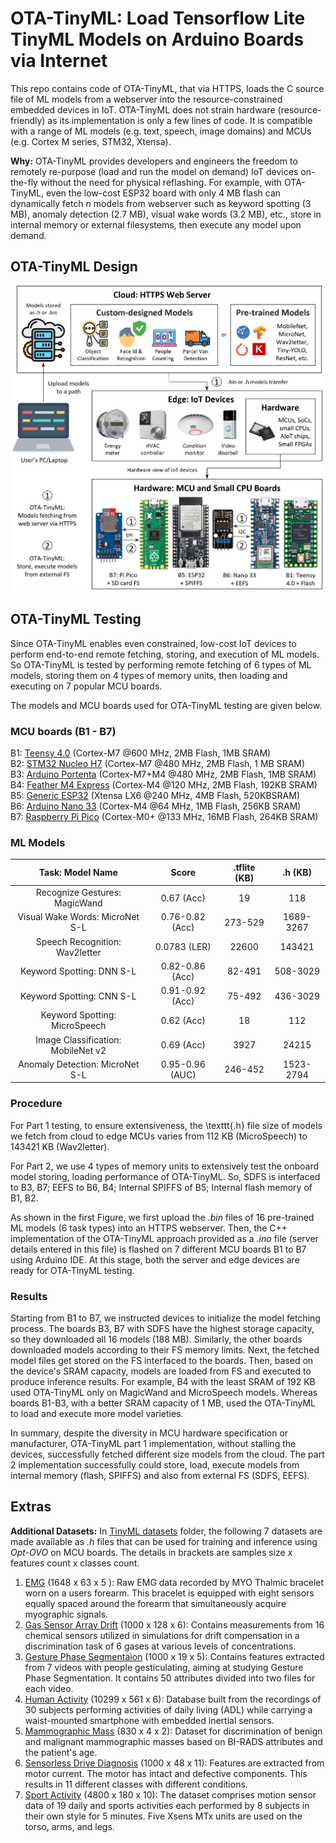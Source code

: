 # OTA-TinyML: Load Tensorflow Lite TinyML Models on Arduino Boards via Internet

This repo contains code of OTA-TinyML, that via HTTPS, loads the C source file of ML models from a webserver into the resource-constrained embedded devices in IoT. OTA-TinyML does not strain hardware (resource-friendly) as its implementation is only a few lines of code. It is compatible with a range of ML models (e.g. text, speech, image domains) and MCUs (e.g. Cortex M series, STM32, Xtensa). 

**Why:** OTA-TinyML provides developers and engineers the freedom to remotely re-purpose (load and run the model on demand) IoT devices on-the-fly without the need for physical reflashing. For example, with OTA-TinyML, even the low-cost ESP32 board with only 4 MB flash can dynamically fetch *n* models from webserver such as keyword spotting (3 MB), anomaly detection (2.7 MB), visual wake words (3.2 MB), etc., store in internal memory or external filesystems, then execute any model upon demand.

## OTA-TinyML Design

![alt text](https://github.com/bharathsudharsan/OTA-TinyML/blob/main/OTA-TinyML.png)

## OTA-TinyML Testing

Since OTA-TinyML enables even constrained, low-cost IoT devices to perform end-to-end remote fetching, storing, and execution of ML models. So OTA-TinyML is tested by performing remote fetching of 6 types of ML models, storing them on 4 types of memory units, then loading and executing on 7 popular MCU boards. 

The models and MCU boards used for OTA-TinyML testing are given below.

### MCU boards (B1 - B7)

B1: [Teensy 4.0](https://www.pjrc.com/teensy/) (Cortex-M7 @600 MHz, 2MB Flash, 1MB SRAM) <br/>
B2: [STM32 Nucleo H7](https://www.st.com/en/evaluation-tools/nucleo-h743zi.html) (Cortex-M7 @480 MHz, 2MB Flash, 1 MB SRAM) <br/>
B3: [Arduino Portenta](https://store.arduino.cc/portenta-h7) (Cortex-M7+M4 @480 MHz, 2MB Flash, 1MB SRAM) <br/>
B4: [Feather M4 Express](https://www.adafruit.com/product/3857)  (Cortex-M4 @120 MHz, 2MB Flash, 192KB SRAM) <br/>
B5: [Generic ESP32](https://esphome.io/devices/nodemcu_esp32.html) (Xtensa LX6 @240 MHz, 4MB Flash, 520KBSRAM) <br/>
B6: [Arduino Nano 33](https://store.arduino.cc/arduino-nano-33-iot) (Cortex-M4 @64 MHz, 1MB Flash, 256KB SRAM) <br/>
B7: [Raspberry Pi Pico](https://www.raspberrypi.org/products/raspberry-pi-pico/) (Cortex-M0+ @133 MHz, 16MB Flash, 264KB SRAM) <br/>

### ML Models

|          Task: Model Name          |      Score      | .tflite (KB) |  .h (KB)  |
|:----------------------------------:|:---------------:|:------------:|:---------:|
| Recognize Gestures: MagicWand      | 0.67 (Acc)      | 19           | 118       |
| Visual Wake Words: MicroNet S-L    | 0.76-0.82 (Acc) | 273-529      | 1689-3267 |
| Speech Recognition: Wav2letter     | 0.0783 (LER)    | 22600        | 143421    |
| Keyword Spotting: DNN S-L          | 0.82-0.86 (Acc) | 82-491       | 508-3029  |
| Keyword Spotting: CNN S-L          | 0.91-0.92 (Acc) | 75-492       | 436-3029  |
| Keyword Spotting: MicroSpeech      | 0.62 (Acc)      | 18           | 112       |
| Image Classification: MobileNet v2 | 0.69 (Acc)      | 3927         | 24215     |
| Anomaly Detection: MicroNet S-L    | 0.95-0.96 (AUC) | 246-452      | 1523-2794 |


### Procedure

For Part 1 testing, to ensure extensiveness, the \texttt{.h} file size of models we fetch from cloud to edge MCUs varies from 112 KB (MicroSpeech) to 143421 KB (Wav2letter). 

For Part 2, we use 4 types of memory units to extensively test the onboard model storing, loading performance of OTA-TinyML. So, SDFS is interfaced to B3, B7; EEFS to B6, B4; Internal SPIFFS of B5; Internal flash memory of B1, B2. 

As shown in the first Figure, we first upload the *.bin* files of 16 pre-trained ML models (6 task types) into an HTTPS webserver. Then, the C++ implementation of the OTA-TinyML approach provided as a *.ino* file (server details entered in this file) is flashed on 7 different MCU boards B1 to B7 using Arduino IDE. At this stage, both the server and edge devices are ready for OTA-TinyML testing. 

### Results

Starting from B1 to B7, we instructed devices to initialize the model fetching process. The boards B3, B7 with SDFS have the highest storage capacity, so they downloaded all 16 models (188 MB). Similarly, the other boards downloaded models according to their FS memory limits. Next, the fetched model files get stored on the FS interfaced to the boards. Then, based on the device's SRAM capacity, models are loaded from FS and executed to produce inference results. For example, B4 with the least SRAM of 192 KB used OTA-TinyML only on MagicWand and MicroSpeech models. Whereas boards B1-B3, with a better SRAM capacity of 1 MB, used the OTA-TinyML to load and execute more model varieties. 

In summary, despite the diversity in MCU hardware specification or manufacturer, OTA-TinyML part 1 implementation, without stalling the devices, successfully fetched different size models from the cloud. The part 2 implementation successfully could store, load, execute models from internal memory (flash, SPIFFS) and also from external FS (SDFS, EEFS). 

## Extras

**Additional Datasets:** In [TinyML datasets](https://github.com/bharathsudharsan/OTA-TinyML/tree/main/TinyML%20Datasets) folder, the following 7 datasets are made available as *.h* files that can be used for training and inference using *Opt-OVO* on MCU boards. The details in brackets are samples size x features count x classes count.
1. [EMG](https://archive.ics.uci.edu/ml/datasets/EMG+data+for+gestures) (1648 x 63 x 5 ): Raw EMG data recorded by MYO Thalmic bracelet worn on a users forearm. This bracelet is equipped with eight sensors equally spaced around the forearm that simultaneously acquire myographic signals.
2. [Gas Sensor Array Drift](https://archive.ics.uci.edu/ml/datasets/Gas+Sensor+Array+Drift+Dataset) (1000 x 128 x 6): Contains measurements from 16 chemical sensors utilized in simulations for drift compensation in a discrimination task of 6 gases at various levels of concentrations.
3. [Gesture Phase Segmentaion](https://archive.ics.uci.edu/ml/datasets/gesture+phase+segmentation) (1000 x 19 x 5):  Contains features extracted from 7 videos with people gesticulating, aiming at studying Gesture Phase Segmentation. It contains 50 attributes divided into two files for each video.
4. [Human Activity](https://archive.ics.uci.edu/ml/datasets/human+activity+recognition+using+smartphones) (10299 x 561 x 6): Database built from the recordings of 30 subjects performing activities of daily living (ADL) while carrying a waist-mounted smartphone with embedded inertial sensors.
5. [Mammographic Mass](http://archive.ics.uci.edu/ml/datasets/mammographic+mass) (830 x 4 x 2): Dataset for discrimination of benign and malignant mammographic masses based on BI-RADS attributes and the patient's age.
6. [Sensorless Drive Diagnosis](https://archive.ics.uci.edu/ml/datasets/dataset+for+sensorless+drive+diagnosis)  (1000 x 48 x 11): Features are extracted from motor current. The motor has intact and defective components. This results in 11 different classes with different conditions.
7. [Sport Activity](https://archive.ics.uci.edu/ml/datasets/Daily+and+Sports+Activities) (4800 x 180 x 10): The dataset comprises motion sensor data of 19 daily and sports activities each performed by 8 subjects in their own style for 5 minutes. Five Xsens MTx units are used on the torso, arms, and legs.
